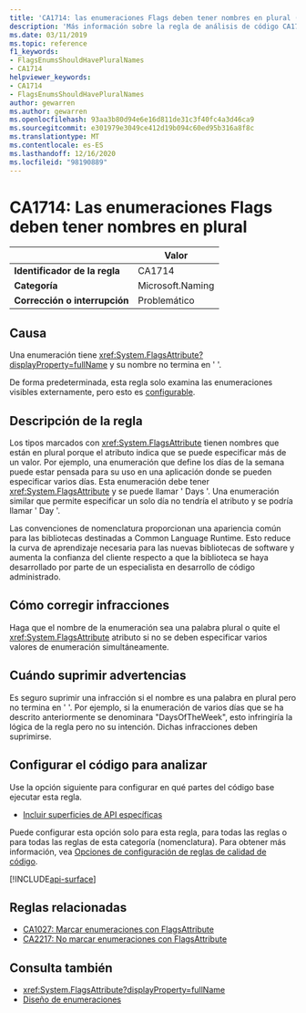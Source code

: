 ```yaml
---
title: 'CA1714: las enumeraciones Flags deben tener nombres en plural (análisis de código)'
description: 'Más información sobre la regla de análisis de código CA1714: las enumeraciones Flags deben tener nombres en plural'
ms.date: 03/11/2019
ms.topic: reference
f1_keywords:
- FlagsEnumsShouldHavePluralNames
- CA1714
helpviewer_keywords:
- CA1714
- FlagsEnumsShouldHavePluralNames
author: gewarren
ms.author: gewarren
ms.openlocfilehash: 93aa3b80d94e6e16d811de31c3f40fc4a3d46ca9
ms.sourcegitcommit: e301979e3049ce412d19b094c60ed95b316a8f8c
ms.translationtype: MT
ms.contentlocale: es-ES
ms.lasthandoff: 12/16/2020
ms.locfileid: "98190889"
---
```

# <a name="ca1714-flags-enums-should-have-plural-names"></a>CA1714: Las enumeraciones Flags deben tener nombres en plural

| | Valor |
|-|-|
| **Identificador de la regla** |CA1714|
| **Categoría** |Microsoft.Naming|
| **Corrección o interrupción** |Problemático|

## <a name="cause"></a>Causa

Una enumeración tiene <xref:System.FlagsAttribute?displayProperty=fullName> y su nombre no termina en ' '.

De forma predeterminada, esta regla solo examina las enumeraciones visibles externamente, pero esto es [configurable](#configure-code-to-analyze).

## <a name="rule-description"></a>Descripción de la regla

Los tipos marcados con <xref:System.FlagsAttribute> tienen nombres que están en plural porque el atributo indica que se puede especificar más de un valor. Por ejemplo, una enumeración que define los días de la semana puede estar pensada para su uso en una aplicación donde se pueden especificar varios días. Esta enumeración debe tener <xref:System.FlagsAttribute> y se puede llamar ' Days '. Una enumeración similar que permite especificar un solo día no tendría el atributo y se podría llamar ' Day '.

Las convenciones de nomenclatura proporcionan una apariencia común para las bibliotecas destinadas a Common Language Runtime. Esto reduce la curva de aprendizaje necesaria para las nuevas bibliotecas de software y aumenta la confianza del cliente respecto a que la biblioteca se haya desarrollado por parte de un especialista en desarrollo de código administrado.

## <a name="how-to-fix-violations"></a>Cómo corregir infracciones

Haga que el nombre de la enumeración sea una palabra plural o quite el <xref:System.FlagsAttribute> atributo si no se deben especificar varios valores de enumeración simultáneamente.

## <a name="when-to-suppress-warnings"></a>Cuándo suprimir advertencias

Es seguro suprimir una infracción si el nombre es una palabra en plural pero no termina en ' '. Por ejemplo, si la enumeración de varios días que se ha descrito anteriormente se denominara "DaysOfTheWeek", esto infringiría la lógica de la regla pero no su intención. Dichas infracciones deben suprimirse.

## <a name="configure-code-to-analyze"></a>Configurar el código para analizar

Use la opción siguiente para configurar en qué partes del código base ejecutar esta regla.

- [Incluir superficies de API específicas](#include-specific-api-surfaces)

Puede configurar esta opción solo para esta regla, para todas las reglas o para todas las reglas de esta categoría (nomenclatura). Para obtener más información, vea [Opciones de configuración de reglas de calidad de código](../code-quality-rule-options.md).

[!INCLUDE[api-surface](~/includes/code-analysis/api-surface.md)]

## <a name="related-rules"></a>Reglas relacionadas

- [CA1027: Marcar enumeraciones con FlagsAttribute](ca1027.md)
- [CA2217: No marcar enumeraciones con FlagsAttribute](ca2217.md)

## <a name="see-also"></a>Consulta también

- <xref:System.FlagsAttribute?displayProperty=fullName>
- [Diseño de enumeraciones](../../../standard/design-guidelines/enum.md)

